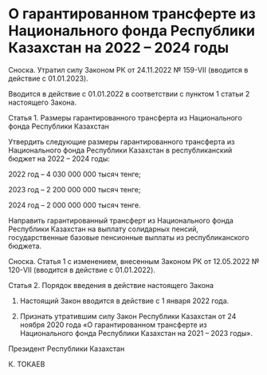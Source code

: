 # О гарантированном трансферте из Национального фонда Республики Казахстан на 2022 – 2024 годы

Сноска. Утратил силу Законом РК от 24.11.2022 № 159-VII (вводится в действие с 01.01.2023).

Вводится в действие с 01.01.2022 в соответствии с пунктом 1 статьи 2 настоящего Закона. 

Статья 1. Размеры гарантированного трансферта из Национального фонда Республики Казахстан

Утвердить следующие размеры гарантированного трансферта  из Национального фонда Республики Казахстан в республиканский бюджет на 2022 – 2024 годы:

2022 год – 4 030 000 000 тысяч тенге;

2023 год – 2 200 000 000 тысяч тенге;

2024 год – 2 000 000 000 тысяч тенге.

Направить гарантированный трансферт из Национального фонда Республики Казахстан на выплату солидарных пенсий, государственные базовые пенсионные выплаты из республиканского бюджета.

Сноска. Статья 1 с изменением, внесенным Законом РК от 12.05.2022 № 120-VII (вводится в действие с 01.01.2022).

Статья 2. Порядок введения в действие настоящего Закона

1. Настоящий Закон вводится в действие с 1 января 2022 года. 

2. Признать утратившим силу Закон Республики Казахстан  от 24 ноября 2020 года «О гарантированном трансферте из Национального фонда Республики Казахстан на 2021 – 2023 годы». 

Президент Республики Казахстан

К. ТОКАЕВ


